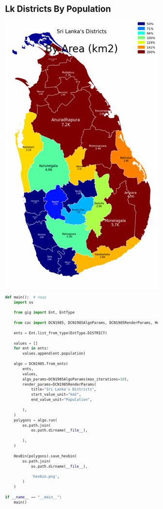 # Lk Districts By Population

<p  align="center">
    <img src="https://raw.githubusercontent.com/nuuuwan/continuous_area_cartograms/main/examples/lk_districts_by_population/output/animated.gif" alt="alt" />
</p>

```python
def main():  # noqa
    import os

    from gig import Ent, EntType

    from cac import DCN1985, DCN1985AlgoParams, DCN1985RenderParams, HexBin

    ents = Ent.list_from_type(EntType.DISTRICT)

    values = []
    for ent in ents:
        values.append(ent.population)

    algo = DCN1985.from_ents(
        ents,
        values,
        algo_params=DCN1985AlgoParams(max_iterations=10),
        render_params=DCN1985RenderParams(
            title="Sri Lanka's Districts",
            start_value_unit="km2",
            end_value_unit="Population",

        ),
    )
    polygons = algo.run(
        os.path.join(
            os.path.dirname(__file__),
            
        ),
    )

    HexBin(polygons).save_hexbin(
        os.path.join(
            os.path.dirname(__file__),
            
            'hexbin.png',
        )
    )

if __name__ == "__main__":
    main()

```

